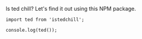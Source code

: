 Is ted chill? Let's find it out using this NPM package.

```
import ted from 'istedchill';

console.log(ted());
```
